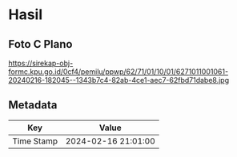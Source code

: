 # Hasil

## Foto C Plano

https://sirekap-obj-formc.kpu.go.id/0cf4/pemilu/ppwp/62/71/01/10/01/6271011001061-20240216-182045--1343b7c4-82ab-4ce1-aec7-62fbd71dabe8.jpg


## Metadata

| Key        | Value               |
| ---------- | ------------------- |
| Time Stamp | 2024-02-16 21:01:00 |



